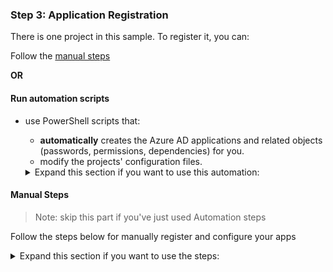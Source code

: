 
### Step 3: Application Registration

There is one project in this sample. To register it, you can:

Follow the [manual steps](#Manual-steps)

**OR**

#### Run automation scripts

* use PowerShell scripts that:
  * **automatically** creates the Azure AD applications and related objects (passwords, permissions, dependencies) for you.
  * modify the projects' configuration files.

  <details>
   <summary>Expand this section if you want to use this automation:</summary>

    > **WARNING**: If you have never used **Azure AD Powershell** before, we recommend you go through the [App Creation Scripts guide](./AppCreationScripts/AppCreationScripts.md) once to ensure that your environment is prepared correctly for this step.
  
    1. On Windows, run PowerShell as **Administrator** and navigate to the root of the cloned directory
    1. In PowerShell run:

       ```PowerShell
       Set-ExecutionPolicy -ExecutionPolicy RemoteSigned -Scope Process -Force
       ```

    1. Run the script to create your Azure AD application and configure the code of the sample application accordingly.
    1. For interactive process - in PowerShell run:

       ```PowerShell
       cd .\AppCreationScripts\
       .\Configure.ps1 -TenantId "[Optional] - your tenant id" -Environment "[Optional] - Azure environment, defaults to 'Global'"
       ```

    1. In case the previous script fails with error about duplicate App Registration, you might want to run the next cleanup script prior to re-running Configure.ps1

       ```powershell
       cd .\AppCreationScripts\
       .\Cleanup.ps1
       ```

       > Other ways of running the scripts are described in [App Creation Scripts guide](./AppCreationScripts/AppCreationScripts.md)
       > The scripts also provide a guide to automated application registration, configuration and removal which can help in your CI/CD scenarios.

  </details>

#### Manual Steps

 > Note: skip this part if you've just used Automation steps

Follow the steps below for manually register and configure your apps

<details>
   <summary>Expand this section if you want to use the steps:</summary>

   1. Sign in to the [Azure portal](https://portal.azure.com).
   2. If your account is present in more than one Azure AD tenant, select your profile at the top right corner in the menu on top of the page, and then **switch directory** to change your portal session to the desired Azure AD tenant.

##### Register the client app (ClientApp-blazor-azuresql)

   1. Navigate to the [Azure portal](https://portal.azure.com) and select the **Azure AD** service.
   1. Select the **App Registrations** blade on the left, then select **New registration**.
   1. In the **Register an application page** that appears, enter your application's registration information:
      * In the **Name** section, enter a meaningful application name that will be displayed to users of the app, for example `ClientApp-blazor-azuresql`.
   1. Under **Supported account types**, select **Accounts in this organizational directory only**
   1. Click **Register** to create the application.
   1. In the app's registration screen, find and note the **Application (client) ID**. You use this value in your app's configuration file(s) later in your code.
   1. In the app's registration screen, select **Authentication** in the menu.
      * If you don't have a platform added, select **Add a platform** and select the **Web** option.
   1. In the **Redirect URI** section enter the following redirect URIs: 
      * `https://localhost:44348/`
      * `https://localhost:44348/signin-oidc`
   1. In the **Front-channel logout URL** section, set it to `https://localhost:44348/signout-oidc`.
   1. Select **ID tokens (used for implicit and hybrid flows)** checkbox.
   1. Click **Save** to save your changes.
   1. In the app's registration screen, select the **Certificates & secrets** blade in the left to open the page where you can generate secrets and upload certificates.
   1. In the **Client secrets** section, select **New client secret**:
      * Optionally you can type a key description (for instance `app secret`),
      * Select recommended Expire duration.
      * The generated key value will be displayed when you select the **Add** button. Copy and save the generated value for use in later steps.
      * You'll need this key later in your code's configuration files. This key value will not be displayed again, and is not retrievable by any other means, so make sure to note it from the Azure portal before navigating to any other screen or blade.

##### Configure the client app (ClientApp-blazor-azuresql) to use your app registration

   Open the project in your IDE (like Visual Studio or Visual Studio Code) to configure the code.

   > In the steps below, "ClientID" is the same as "Application ID" or "AppId".

   1. Open the `Client\appsettings.json` file.
      1. Find the key `Domain` and replace the existing value with your Azure AD tenant name.
      2. Find the key `TenantId` and replace the existing value with your Azure AD tenant ID.
      3. Find the key `ClientId` and replace the existing value with the application ID (clientId) of `ClientApp-blazor-azuresql` app copied from the Azure portal.
      4. Find the key `ClientSecret` and replace the existing value with the key you saved during the creation of `ClientApp-blazor-azuresql` copied from the Azure portal.

  **For more information, visit** [Register Application AAD](https://docs.microsoft.com/en-us/azure/active-directory/develop/quickstart-register-app)

  </details>
